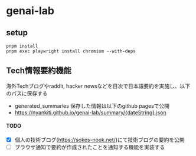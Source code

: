 # genai-lab

## setup
```
pnpm install
pnpm exec playwright install chromium --with-deps
```

## Tech情報要約機能
海外Techブログやraddit, hacker newsなどを日次で日本語要約を実施し、以下のパスに保存する
- generated_summaries
保存した情報は以下のgithub pagesで公開
- https://nyankiti.github.io/genai-lab/summary/{dateString}.json

#### TODO
- [X] 個人の技術ブログ(https://sokes-nook.net/)にて技術ブログの要約を公開
- [ ] ブラウザ通知で要約が作成されたことを通知する機能を実装する